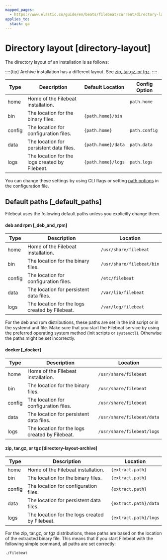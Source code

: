 ```yaml
---
mapped_pages:
  - https://www.elastic.co/guide/en/beats/filebeat/current/directory-layout.html
applies_to:
  stack: ga
---
```


# Directory layout [directory-layout]

The directory layout of an installation is as follows:

::::{tip}
Archive installation has a different layout. See [zip, tar.gz, or tgz](#directory-layout-archive).
::::


| Type | Description | Default Location | Config Option |
| --- | --- | --- | --- |
| home | Home of the Filebeat installation. |  | `path.home` |
| bin | The location for the binary files. | `{path.home}/bin` |  |
| config | The location for configuration files. | `{path.home}` | `path.config` |
| data | The location for persistent data files. | `{path.home}/data` | `path.data` |
| logs | The location for the logs created by Filebeat. | `{path.home}/logs` | `path.logs` |

You can change these settings by using CLI flags or setting [path options](/reference/filebeat/configuration-path.md) in the configuration file.

## Default paths [_default_paths]

Filebeat uses the following default paths unless you explicitly change them.


#### deb and rpm [_deb_and_rpm]

| Type | Description | Location |
| --- | --- | --- |
| home | Home of the Filebeat installation. | `/usr/share/filebeat` |
| bin | The location for the binary files. | `/usr/share/filebeat/bin` |
| config | The location for configuration files. | `/etc/filebeat` |
| data | The location for persistent data files. | `/var/lib/filebeat` |
| logs | The location for the logs created by Filebeat. | `/var/log/filebeat` |

For the deb and rpm distributions, these paths are set in the init script or in the systemd unit file.  Make sure that you start the Filebeat service by using the preferred operating system method (init scripts or `systemctl`). Otherwise the paths might be set incorrectly.


#### docker [_docker]

| Type | Description | Location |
| --- | --- | --- |
| home | Home of the Filebeat installation. | `/usr/share/filebeat` |
| bin | The location for the binary files. | `/usr/share/filebeat` |
| config | The location for configuration files. | `/usr/share/filebeat` |
| data | The location for persistent data files. | `/usr/share/filebeat/data` |
| logs | The location for the logs created by Filebeat. | `/usr/share/filebeat/logs` |


#### zip, tar.gz, or tgz [directory-layout-archive]

| Type | Description | Location |
| --- | --- | --- |
| home | Home of the Filebeat installation. | `{extract.path}` |
| bin | The location for the binary files. | `{extract.path}` |
| config | The location for configuration files. | `{extract.path}` |
| data | The location for persistent data files. | `{extract.path}/data` |
| logs | The location for the logs created by Filebeat. | `{extract.path}/logs` |

For the zip, tar.gz, or tgz distributions, these paths are based on the location of the extracted binary file. This means that if you start Filebeat with the following simple command, all paths are set correctly:

```sh
./filebeat
```


